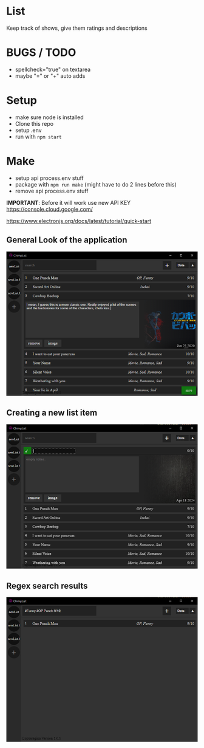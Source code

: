 # List
Keep track of shows, give them ratings and descriptions

# BUGS / TODO
- spellcheck="true" on textarea
- maybe "=" or "+" auto adds

# Setup
- make sure node is installed
- Clone this repo
- setup .env
- run with `npm start`

# Make
- setup api process.env stuff
- package with `npm run make` (might have to do 2 lines before this)
- remove api process.env stuff

**IMPORTANT**: Before it will work use new API KEY https://console.cloud.google.com/

https://www.electronjs.org/docs/latest/tutorial/quick-start


## General Look of the application
![General Image](Images/CL-main.png)

## Creating a new list item
![Creating a new List Item](Images/CL-new.png)

## Regex search results
![Regex search results](Images/CL-search.png)
